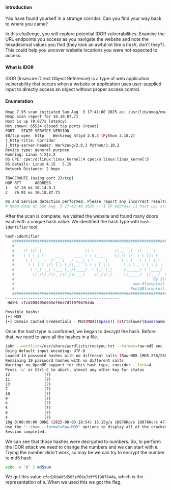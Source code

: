 #### Introduction
You have found yourself in a strange corridor. Can you find your way back to where you came?  

In this challenge, you will explore potential IDOR vulnerabilities. Examine the URL endpoints you access as you navigate the website and note the hexadecimal values you find (they look an awful lot like a _hash_, don't they?). This could help you uncover website locations you were not expected to access.

#### What is IDOR
IDOR (Insecure Direct Object Reference) is a type of web application vulnerability that occurs when a website or application uses user-supplied input to directly access an object without proper access control.

#### Enumeration
```bash
Nmap 7.95 scan initiated Sun Aug  3 17:41:00 2025 as: /usr/lib/nmap/nmap --privileged -p- -A -oN nmap 10.10.87.71
Nmap scan report for 10.10.87.71
Host is up (0.077s latency).
Not shown: 65534 closed tcp ports (reset)
PORT   STATE SERVICE VERSION
80/tcp open  http    Werkzeug httpd 2.0.3 (Python 3.10.2)
|_http-title: Corridor
|_http-server-header: Werkzeug/2.0.3 Python/3.10.2
Device type: general purpose
Running: Linux 4.X|5.X
OS CPE: cpe:/o:linux:linux_kernel:4 cpe:/o:linux:linux_kernel:5
OS details: Linux 4.15 - 5.19
Network Distance: 2 hops

TRACEROUTE (using port 23/tcp)
HOP RTT      ADDRESS
1   67.26 ms 10.14.0.1
2   76.92 ms 10.10.87.71

OS and Service detection performed. Please report any incorrect results at https://nmap.org/submit/ .
# Nmap done at Sun Aug  3 17:42:48 2025 -- 1 IP address (1 host up) scanned in 108.43 seconds
```

After the scan is complete, we visited the website and found many doors each with a unique hash value.  We identified the hash type with `hash-identifier` tool.

```bash
hash-identifier                                 
   #########################################################################
   #     __  __                     __           ______    _____           #
   #    /\ \/\ \                   /\ \         /\__  _\  /\  _ `\         #
   #    \ \ \_\ \     __      ____ \ \ \___     \/_/\ \/  \ \ \/\ \        #
   #     \ \  _  \  /'__`\   / ,__\ \ \  _ `\      \ \ \   \ \ \ \ \       #
   #      \ \ \ \ \/\ \_\ \_/\__, `\ \ \ \ \ \      \_\ \__ \ \ \_\ \      #
   #       \ \_\ \_\ \___ \_\/\____/  \ \_\ \_\     /\_____\ \ \____/      #
   #        \/_/\/_/\/__/\/_/\/___/    \/_/\/_/     \/_____/  \/___/  v1.2 #
   #                                                             By Zion3R #
   #                                                    www.Blackploit.com #
   #                                                   Root@Blackploit.com #
   #########################################################################
--------------------------------------------------
 HASH: cfcd208495d565ef66e7dff9f98764da

Possible Hashs:
[+] MD5
[+] Domain Cached Credentials - MD4(MD4(($pass)).(strtolower($username)))
```

Once the hash type is confirmed, we began to decrypt the hash. Before that, we need to save all the hashes in a file.

```bash
john --wordlist=/usr/share/wordlists/rockyou.txt --format=raw-md5 enc
Using default input encoding: UTF-8
Loaded 13 password hashes with no different salts (Raw-MD5 [MD5 256/256 AVX2 8x3])
Remaining 10 password hashes with no different salts
Warning: no OpenMP support for this hash type, consider --fork=4
Press 'q' or Ctrl-C to abort, almost any other key for status
12               (?)     
11               (?)     
13               (?)     
7                (?)     
10               (?)     
9                (?)     
6                (?)     
5                (?)     
8                (?)     
4                (?)     
10g 0:00:00:00 DONE (2025-08-03 18:54) 15.15g/s 18876Kp/s 18876Kc/s 47724KC/s 4 90227..3xqug55
Use the "--show --format=Raw-MD5" options to display all of the cracked passwords reliably
Session completed. 
```

We can see that those hashes were decrypted to numbers. So, to perform the IDOR attack we need to change the numbers and we can start with `0`. Trying the number didn't work, so may be we can try to encrypt the number to md5 hash.

```bash
echo -n '0' | md5sum
```

We get this value `cfcd208495d565ef66e7dff9f98764da`, which is the representation of `0`. When we used this we got the flag.




